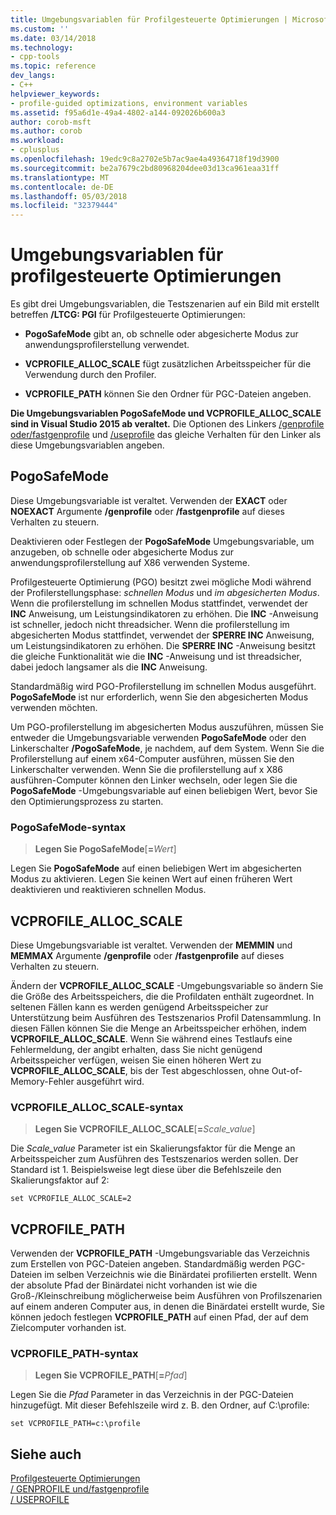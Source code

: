 ```yaml
---
title: Umgebungsvariablen für Profilgesteuerte Optimierungen | Microsoft Docs
ms.custom: ''
ms.date: 03/14/2018
ms.technology:
- cpp-tools
ms.topic: reference
dev_langs:
- C++
helpviewer_keywords:
- profile-guided optimizations, environment variables
ms.assetid: f95a6d1e-49a4-4802-a144-092026b600a3
author: corob-msft
ms.author: corob
ms.workload:
- cplusplus
ms.openlocfilehash: 19edc9c8a2702e5b7ac9ae4a49364718f19d3900
ms.sourcegitcommit: be2a7679c2bd80968204dee03d13ca961eaa31ff
ms.translationtype: MT
ms.contentlocale: de-DE
ms.lasthandoff: 05/03/2018
ms.locfileid: "32379444"
---
```

# <a name="environment-variables-for-profile-guided-optimizations"></a>Umgebungsvariablen für profilgesteuerte Optimierungen

Es gibt drei Umgebungsvariablen, die Testszenarien auf ein Bild mit erstellt betreffen **/LTCG: PGI** für Profilgesteuerte Optimierungen:

- **PogoSafeMode** gibt an, ob schnelle oder abgesicherte Modus zur anwendungsprofilerstellung verwendet.

- **VCPROFILE_ALLOC_SCALE** fügt zusätzlichen Arbeitsspeicher für die Verwendung durch den Profiler.

- **VCPROFILE_PATH** können Sie den Ordner für PGC-Dateien angeben.

**Die Umgebungsvariablen PogoSafeMode und VCPROFILE_ALLOC_SCALE sind in Visual Studio 2015 ab veraltet.** Die Optionen des Linkers [/genprofile oder/fastgenprofile](genprofile-fastgenprofile-generate-profiling-instrumented-build.md) und [/useprofile](useprofile.md) das gleiche Verhalten für den Linker als diese Umgebungsvariablen angeben.

## <a name="pogosafemode"></a>PogoSafeMode

Diese Umgebungsvariable ist veraltet. Verwenden der **EXACT** oder **NOEXACT** Argumente **/genprofile** oder **/fastgenprofile** auf dieses Verhalten zu steuern.

Deaktivieren oder Festlegen der **PogoSafeMode** Umgebungsvariable, um anzugeben, ob schnelle oder abgesicherte Modus zur anwendungsprofilerstellung auf X86 verwenden Systeme.

Profilgesteuerte Optimierung (PGO) besitzt zwei mögliche Modi während der Profilerstellungsphase: *schnellen Modus* und *im abgesicherten Modus*. Wenn die profilerstellung im schnellen Modus stattfindet, verwendet der **INC** Anweisung, um Leistungsindikatoren zu erhöhen. Die **INC** -Anweisung ist schneller, jedoch nicht threadsicher. Wenn die profilerstellung im abgesicherten Modus stattfindet, verwendet der **SPERRE INC** Anweisung, um Leistungsindikatoren zu erhöhen. Die **SPERRE INC** -Anweisung besitzt die gleiche Funktionalität wie die **INC** -Anweisung und ist threadsicher, dabei jedoch langsamer als die **INC** Anweisung.

Standardmäßig wird PGO-Profilerstellung im schnellen Modus ausgeführt. **PogoSafeMode** ist nur erforderlich, wenn Sie den abgesicherten Modus verwenden möchten.

Um PGO-profilerstellung im abgesicherten Modus auszuführen, müssen Sie entweder die Umgebungsvariable verwenden **PogoSafeMode** oder den Linkerschalter **/PogoSafeMode**, je nachdem, auf dem System. Wenn Sie die Profilerstellung auf einem x64-Computer ausführen, müssen Sie den Linkerschalter verwenden. Wenn Sie die profilerstellung auf x X86 ausführen-Computer können den Linker wechseln, oder legen Sie die **PogoSafeMode** -Umgebungsvariable auf einen beliebigen Wert, bevor Sie den Optimierungsprozess zu starten.

### <a name="pogosafemode-syntax"></a>PogoSafeMode-syntax

> **Legen Sie PogoSafeMode**[**=**_Wert_]

Legen Sie **PogoSafeMode** auf einen beliebigen Wert im abgesicherten Modus zu aktivieren. Legen Sie keinen Wert auf einen früheren Wert deaktivieren und reaktivieren schnellen Modus.

## <a name="vcprofileallocscale"></a>VCPROFILE_ALLOC_SCALE

Diese Umgebungsvariable ist veraltet. Verwenden der **MEMMIN** und **MEMMAX** Argumente **/genprofile** oder **/fastgenprofile** auf dieses Verhalten zu steuern.

Ändern der **VCPROFILE_ALLOC_SCALE** -Umgebungsvariable so ändern Sie die Größe des Arbeitsspeichers, die die Profildaten enthält zugeordnet. In seltenen Fällen kann es werden genügend Arbeitsspeicher zur Unterstützung beim Ausführen des Testszenarios Profil Datensammlung. In diesen Fällen können Sie die Menge an Arbeitsspeicher erhöhen, indem **VCPROFILE_ALLOC_SCALE**. Wenn Sie während eines Testlaufs eine Fehlermeldung, der angibt erhalten, dass Sie nicht genügend Arbeitsspeicher verfügen, weisen Sie einen höheren Wert zu **VCPROFILE_ALLOC_SCALE**, bis der Test abgeschlossen, ohne Out-of-Memory-Fehler ausgeführt wird.

### <a name="vcprofileallocscale-syntax"></a>VCPROFILE_ALLOC_SCALE-syntax

> **Legen Sie VCPROFILE_ALLOC_SCALE**[__=__*Scale_value*]

Die *Scale_value* Parameter ist ein Skalierungsfaktor für die Menge an Arbeitsspeicher zum Ausführen des Testszenarios werden sollen.  Der Standard ist 1. Beispielsweise legt diese über die Befehlszeile den Skalierungsfaktor auf 2:

`set VCPROFILE_ALLOC_SCALE=2`

## <a name="vcprofilepath"></a>VCPROFILE_PATH

Verwenden der **VCPROFILE_PATH** -Umgebungsvariable das Verzeichnis zum Erstellen von PGC-Dateien angeben. Standardmäßig werden PGC-Dateien im selben Verzeichnis wie die Binärdatei profilierten erstellt. Wenn der absolute Pfad der Binärdatei nicht vorhanden ist wie die Groß-/Kleinschreibung möglicherweise beim Ausführen von Profilszenarien auf einem anderen Computer aus, in denen die Binärdatei erstellt wurde, Sie können jedoch festlegen **VCPROFILE_PATH** auf einen Pfad, der auf dem Zielcomputer vorhanden ist.

### <a name="vcprofilepath-syntax"></a>VCPROFILE_PATH-syntax

> **Legen Sie VCPROFILE_PATH**[**=**_Pfad_]

Legen Sie die *Pfad* Parameter in das Verzeichnis in der PGC-Dateien hinzugefügt. Mit dieser Befehlszeile wird z. B. den Ordner, auf C:\profile:

`set VCPROFILE_PATH=c:\profile`

## <a name="see-also"></a>Siehe auch

[Profilgesteuerte Optimierungen](../../build/reference/profile-guided-optimizations.md)<br/>
[/ GENPROFILE und/fastgenprofile](genprofile-fastgenprofile-generate-profiling-instrumented-build.md)<br/>
[/ USEPROFILE](useprofile.md)<br/>

